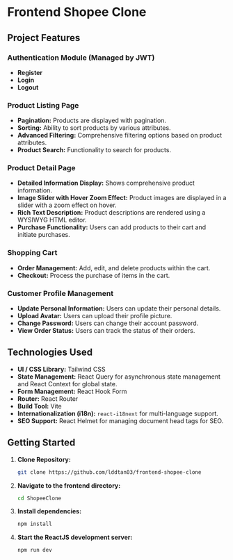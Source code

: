# Frontend Shopee Clone

## Project Features

### Authentication Module (Managed by JWT)

* **Register**
* **Login** 
* **Logout** 

### Product Listing Page

* **Pagination:** Products are displayed with pagination.
* **Sorting:** Ability to sort products by various attributes.
* **Advanced Filtering:** Comprehensive filtering options based on product attributes.
* **Product Search:** Functionality to search for products.

### Product Detail Page

* **Detailed Information Display:** Shows comprehensive product information.
* **Image Slider with Hover Zoom Effect:** Product images are displayed in a slider with a zoom effect on hover.
* **Rich Text Description:** Product descriptions are rendered using a WYSIWYG HTML editor.
* **Purchase Functionality:** Users can add products to their cart and initiate purchases.

### Shopping Cart

* **Order Management:** Add, edit, and delete products within the cart.
* **Checkout:** Process the purchase of items in the cart.

### Customer Profile Management

* **Update Personal Information:** Users can update their personal details.
* **Upload Avatar:** Users can upload their profile picture.
* **Change Password:** Users can change their account password.
* **View Order Status:** Users can track the status of their orders.

## Technologies Used

* **UI / CSS Library:** Tailwind CSS
* **State Management:** React Query for asynchronous state management and React Context for global state.
* **Form Management:** React Hook Form
* **Router:** React Router
* **Build Tool:** Vite
* **Internationalization (i18n):** `react-i18next` for multi-language support.
* **SEO Support:** React Helmet for managing document head tags for SEO.

## Getting Started

1.  **Clone Repository:**

    ```bash
    git clone https://github.com/lddtan03/frontend-shopee-clone
    ```

2.  **Navigate to the frontend directory:**


    ```bash
    cd ShopeeClone
    ```
3.  **Install dependencies:**

    ```bash
    npm install
    ```

4.  **Start the ReactJS development server:**

    ```bash
    npm run dev
    ```

